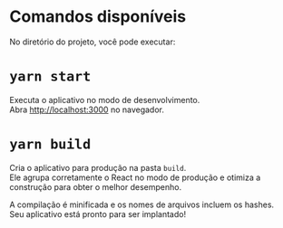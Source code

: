 


# Comandos disponíveis

No diretório do projeto, você pode executar:


# `yarn start`
Executa o aplicativo no modo de desenvolvimento.<br />
Abra [http://localhost:3000](http://localhost:3000) no navegador.



# `yarn build`
Cria o aplicativo para produção na pasta `build`. <br />
Ele agrupa corretamente o React no modo de produção e otimiza a construção para obter o melhor desempenho.

A compilação é minificada e os nomes de arquivos incluem os hashes. <br />
Seu aplicativo está pronto para ser implantado!

